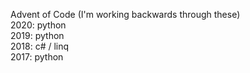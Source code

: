 Advent of Code (I'm working backwards through these)  
2020: python  
2019: python  
2018: c# / linq  
2017: python
